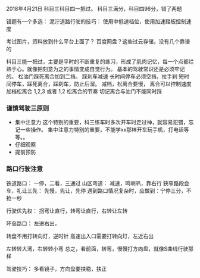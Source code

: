 


2018年4月21日 科目三科目四一把过。
科目三满分，科目四96分，错了两题

错题有一个多选：
泥泞道路行驶的技巧： 使用中低速档位，使用加速踏板控制速度


考试图片，资料放到什么平台上面了？
百度网盘？这些过云存储，没有几个靠谱的


科目三能一把过，主要是平时的不断重复的练习，形成了肌肉记忆，每一个点都烂熟于心。就像把刻意为之的事情变成自觉行为。
基本的驾驶常识还是必须牢记的。
松油门踩死离合加到二挡。
踩刹车减速
长时间停车必须空挡，拉手刹
短时间停车，踩死离合，踩刹车，防止后溜。
减档，松离合要慢，
离合可以控制速度
加档松离合 1,2,3 或者 1,2 松离合的节奏
切记离合与油门不能同时踩

### 谨慎驾驶三原则
- 集中注意力
这个特别的重要，科三练车时多次开车时走过神，就容易犯错，忘记一些操作。
集中注意力特别的重要，不能学xx那样开车玩手机，打电话等等。。
- 仔细观察
- 提前预防


### 路口行驶注意   
铁道路口： 一停，二看，三通过
山区弯道： 减速，鸣喇叭，靠右行 
狭窄路段会车，礼让三先： 先慢，先让，先停
遇到路口情况复杂时，应做到：宁停三分，不抢一秒


行驶优先权： 拐弯让直行，转弯让直行，右转让左转

环岛路口： 左进右出，

转盘不用打转向灯，逆时针
高速出入口需要打转向灯，左近右出
   
左转转大湾，右转转小弯
总之，看前面，转弯，慢慢打方向盘，就像S曲线行驶那样

驾驶技巧： 
多看镜子，方向盘要扶稳，扶正